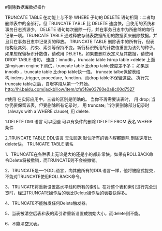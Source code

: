 #删除数据库数据操作

TRUNCATE TABLE 在功能上与不带 WHERE 子句的 DELETE
语句相同：二者均删除表中的全部行。但 TRUNCATE TABLE 比 DELETE
速度快，且使用的系统和事务日志资源少。
DELETE 语句每次删除一行，并在事务日志中为所删除的每行记录一项。TRUNCATE TABLE
通过释放存储表数据所用的数据页来删除数据，并且只在事务日志中记录页的释放。
TRUNCATE TABLE
删除表中的所有行，但表结构及其列、约束、索引等保持不变。新行标识所用的计数值重置为该列的种子。如果想保留标识计数值，请改用
DELETE。如果要删除表定义及其数据，请使用 DROP TABLE 语句。
速度：innodb ，truncate table 》drop table >delete
上面是myisam engine下测试，truncate table 比drop table速度差不多；
如果是innodb ，truncate table 比drop table快一倍。
truncate talbe保留表结构,indexs ,trigger, procedure, function，而drop
table不保留这些。
执行完truncate table之后，自增字段从第一个开始。
http://hi.baidu.com/jackbillow/item/cfe5f8e03780e0a8c00d7527

#使用
在实际应用中，三者的区别是明确的。 
当你不再需要该表时， 用 drop; 
当你仍要保留该表，但要删除所有记录时， 用 truncate; 
当你要删除部分记录时（always with a WHERE clause), 用 delete.

1.DELETE
DML语言
可以回退
可以有条件的删除
DELETE FROM 表名
WHERE 条件

2.TRUNCATE TABLE
DDL语言
无法回退
默认所有的表内容都删除
删除速度比delete快。
TRUNCATE TABLE 表名

1、TRUNCATE在各种表上无论是大的还是小的都非常快。如果有ROLLBACK命令Delete将被撤销，而TRUNCATE则不会被撤销。 

2、TRUNCATE是一个DDL语言，向其他所有的DDL语言一样，他将被隐式提交，不能对TRUNCATE使用ROLLBACK命令。 

3、TRUNCATE将重新设置高水平线和所有的索引。在对整个表和索引进行完全浏览时，经过TRUNCATE操作后的表比Delete操作后的表要快得多。 

4、TRUNCATE不能触发任何Delete触发器。 

5、当表被清空后表和表的索引讲重新设置成初始大小，而delete则不能。 

6、不能清空父表。

